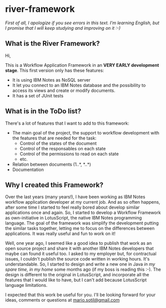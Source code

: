 # river-framework

_First of all, I apologize if you see errors in this text. I'm learning English, 
but I promise that I will keep studying and improving on it :-)_


## What is the River Framework?

Hi, 

This is a Workflow Application Framework in an **VERY EARLY development stage**. This first version only has these features: 

- It is using IBM Notes as NoSQL server
- It let you connect to an IBM Notes database and the possibility to access its views and create or modify documents.
- It has a set of JUnit tests


## What is in the ToDo list?

There's a lot of features that I want to add to this framework:

- The main goal of the project, the support to workflow development with the features that are needed for the task:
  - Control of the states of the document
  - Control of the responsables on each state
  - Control of the permissions to read on each state
  - etc.
- Relation between documents (1..\*, \*..\*)
- Documentation


## Why I created this Framework?

Over the last years (many years!), I have been working as IBM Notes workflow application developer at my current job. And as so often happens, after some time I started to feel really bored about develop similar applications once and again. So, I started to develop a Workflow Framework as own-initiative in LotusScript, the native IBM Notes programming language. The goal of the framework was simplify the development putting the similar tasks together, letting me to focus on the differences between applications. It was really useful and fun to work on it! 

Well, one year ago, I seemed like a good idea to publish that work as an open source project and share it with another IBM Notes developers that maybe can found it useful too. I asked to my employer but, for contractual issues, I couldn't publish the source code written in working hours. It's understandable. So, I started to design and write a new one in Java *in my spare time, in my home* some months ago (if my boss is reading this :-). The design is different to the original in LotusScript, and incorporate all the features that I would like to have, but I can't add because LotusScript language limitations. 

I expected that this work be useful for you. I'll be looking forward for your ideas, comments or questions at mario.sotil@gmail.com







